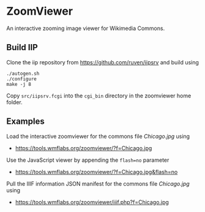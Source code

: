 # ZoomViewer
An interactive zooming image viewer for Wikimedia Commons.

## Build IIP
Clone the iip repository from https://github.com/ruven/iipsrv and build using

```
./autogen.sh
./configure
make -j 8
```

Copy `src/iipsrv.fcgi` into the `cgi_bin` directory in the zoomviewer home folder.

## Examples

Load the interactive zoomviewer for the commons file _Chicago.jpg_ using

* https://tools.wmflabs.org/zoomviewer/?f=Chicago.jpg

Use the JavaScript viewer by appending the `flash=no` parameter

* https://tools.wmflabs.org/zoomviewer/?f=Chicago.jpg&flash=no

Pull the IIIF information JSON manifest for the commons file _Chicago.jpg_ using

* https://tools.wmflabs.org/zoomviewer/iiif.php?f=Chicago.jpg
